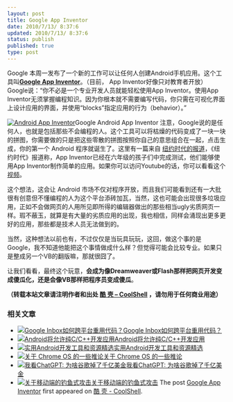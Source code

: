 ```yaml
---
layout: post
title: Google App Inventor
date: 2010/7/13/ 8:37:6
updated: 2010/7/13/ 8:37:6
status: publish
published: true
type: post
---
```


Google 本周一发布了一个新的工作可以让任何人创建Android手机应用。这个工具叫[**Google App Inventor**](http://appinventor.googlelabs.com/)。（目前， App Inventor好像只对教育者开放）Google说：“你不必是一个专业开发人员就能轻松使用App Inventor。使用App Inventor无须掌握编程知识。因为你根本就不需要编写代码，你只需在可视化界面上设计应用的界面，并使用“blocks”指定应用的行为（behavior）。”


[![](https://coolshell.cn/wp-content/uploads/2010/07/androidappinventor.jpg "Android App Inventor")](http://appinventor.googlelabs.com/)Google Android App Inventor
注意，Google说的是任何人，也就是包括那些不会编程的人。这个工具可以将枯燥的代码变成了一块一块的拼图，你需要做的只是把这些零散的拼图按照你自己的意思组合在一起，点击生成，你的第一个 Android 程序就诞生了。这里有一篇来自 [纽约时代的报道](http://www.nytimes.com/2010/07/12/technology/12google.html)，《纽约时代》报道称，App Inventor已经在六年级的孩子们中完成测试，他们能够使用App Inventor制作简单的应用。如果你可以访问Youtube的话，你可以看看这个[视频](http://www.youtube.com/watch?v=8ADwPLSFeY8)。



这个想法，这会让 Android 市场不仅对程序开放，而且我们可能看到还有一大批很有创意但不懂编程的人为这个平台添砖加瓦，当然，这也可能会出现很多垃圾应用，正如不会做网页的人用所见即所得的编辑器做出的那些相当ugly劣质网页一样。瑕不蔽玉，就算是有大量的劣质应用的出现，我也相信，同样会涌现出更多更好的应用，那些都是技术人员无法做到的。


当然，这种想法以前也有，不过仅仅是当玩具玩玩，这回，做这个事的是Google，我不知道他能把这个事情做成什么样？但觉得可能会比较专业。如果只是整成另一个VB的翻版嘛，那就很囧了。


让我们看看，最终这个玩意，**会成为像Dreamweaver或Flash那样把网页开发变成傻瓜化，还是会像VB那样把程序员变成傻瓜**。



**（转载本站文章请注明作者和出处 [酷 壳 – CoolShell](https://coolshell.cn/) ，请勿用于任何商业用途）**



### 相关文章

* [![Google Inbox如何跨平台重用代码？](https://coolshell.cn/wp-content/uploads/2014/11/inbox2-640x264-150x150.jpg)](https://coolshell.cn/articles/12136.html)[Google Inbox如何跨平台重用代码？](https://coolshell.cn/articles/12136.html)
* [![Android将允许纯C/C++开发应用](https://coolshell.cn/wp-content/plugins/wordpress-23-related-posts-plugin/static/thumbs/28.jpg)](https://coolshell.cn/articles/3549.html)[Android将允许纯C/C++开发应用](https://coolshell.cn/articles/3549.html)
* [![实用Android开发工具和资源精选](https://coolshell.cn/wp-content/uploads/2010/08/android_dev_01-150x150.jpg)](https://coolshell.cn/articles/2853.html)[实用Android开发工具和资源精选](https://coolshell.cn/articles/2853.html)
* [![关于 Chrome OS 的一些推论](https://coolshell.cn/wp-content/plugins/wordpress-23-related-posts-plugin/static/thumbs/15.jpg)](https://coolshell.cn/articles/1152.html)[关于 Chrome OS 的一些推论](https://coolshell.cn/articles/1152.html)
* [![我看ChatGPT: 为啥谷歌掉了千亿美金](https://coolshell.cn/wp-content/uploads/2023/02/chatgpt-150x150.jpg)](https://coolshell.cn/articles/22398.html)[我看ChatGPT: 为啥谷歌掉了千亿美金](https://coolshell.cn/articles/22398.html)
* [![关于移动端的钓鱼式攻击](https://coolshell.cn/wp-content/uploads/2015/04/phishing-1-150x150.jpg)](https://coolshell.cn/articles/17066.html)[关于移动端的钓鱼式攻击](https://coolshell.cn/articles/17066.html)
The post [Google App Inventor](https://coolshell.cn/articles/2608.html) first appeared on [酷 壳 - CoolShell](https://coolshell.cn).